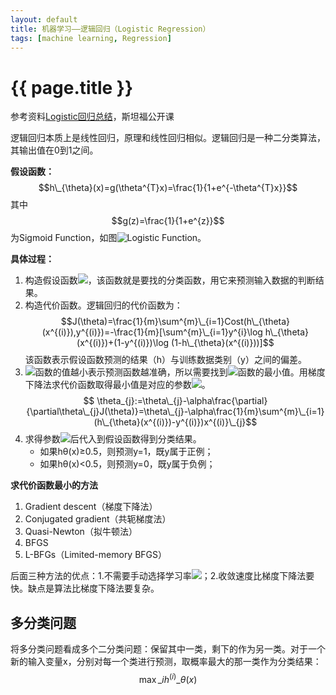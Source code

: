 ```yaml
---
layout: default
title: 机器学习——逻辑回归（Logistic Regression）
tags: [machine learning, Regression]
---
```


# {{ page.title }}

参考资料[Logistic回归总结](http://blog.csdn.net/dongtingzhizi/article/details/15962797)，斯坦福公开课

<script type="text/javascript"
 src="http://cdn.mathjax.org/mathjax/latest/MathJax.js?config=TeX-AMS-MML_HTMLorMML">
</script>

逻辑回归本质上是线性回归，原理和线性回归相似。逻辑回归是一种二分类算法，其输出值在0到1之间。

**假设函数：**$$h\_{\theta}(x)=g(\theta^{T}x)=\frac{1}{1+e^{-\theta^{T}x}}$$其中$$g(z)=\frac{1}{1+e^{z}}$$为Sigmoid Function，如图![Logistic Function](file:///Users/wangruchen/work/github/wangruchen/MyCompilation/MachineLearing/MachineLearning-Stanford/figures/LogisticFunction.png)。

**具体过程：**

1. 构造假设函数<img src="http://www.forkosh.com/mathtex.cgi? h_{\theta}(x)">，该函数就是要找的分类函数，用它来预测输入数据的判断结果。
2. 构造代价函数。逻辑回归的代价函数为：$$J(\theta)=\frac{1}{m}\sum^{m}\_{i=1}Cost(h\_{\theta}(x^{(i)}),y^{(i)})=-\frac{1}{m}[\sum^{m}\_{i=1}y^{i}\log h\_{\theta}(x^{(i)})+(1-y^{(i)})\log (1-h\_{\theta}(x^{(i)}))]$$
该函数表示假设函数预测的结果（h）与训练数据类别（y）之间的偏差。
3. <img src="http://www.forkosh.com/mathtex.cgi? J(\theta)">函数的值越小表示预测函数越准确，所以需要找到<img src="http://www.forkosh.com/mathtex.cgi? J(\theta)">函数的最小值。用梯度下降法求代价函数取得最小值是对应的参数<img src="http://www.forkosh.com/mathtex.cgi? \theta">。$$
\theta_{j}:=\theta\_{j}-\alpha\frac{\partial}{\partial\theta\_{j}J(\theta)}=\theta\_{j}-\alpha\frac{1}{m}\sum^{m}\_{i=1}(h\_{\theta}(x^{(i)})-y^{(i)})x^{(i)}\_{j}$$
4. 求得参数<img src="http://www.forkosh.com/mathtex.cgi? \theta">后代入到假设函数得到分类结果。
	- 如果hθ(x)≥0.5，则预测y=1，既y属于正例；
	- 如果hθ(x)<0.5，则预测y=0，既y属于负例；

**求代价函数最小的方法**

1. Gradient descent（梯度下降法）
2. Conjugated gradient（共轭梯度法）
3. Quasi-Newton（拟牛顿法）
4. BFGS
5. L-BFGs（Limited-memory BFGS）

后面三种方法的优点：1.不需要手动选择学习率<img src="http://www.forkosh.com/mathtex.cgi? \alpha">；2.收敛速度比梯度下降法要快。缺点是算法比梯度下降法要复杂。

## 多分类问题
将多分类问题看成多个二分类问题：保留其中一类，剩下的作为另一类。对于一个新的输入变量x，分别对每一个类进行预测，取概率最大的那一类作为分类结果：$$\max\_{i}h^{(i)}\_{\theta}(x)$$